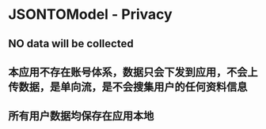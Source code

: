 # JSONTOModel - Privacy

## NO data will be collected

## 本应用不存在账号体系，数据只会下发到应用，不会上传数据，是单向流，是不会搜集用户的任何资料信息
## 所有用户数据均保存在应用本地
